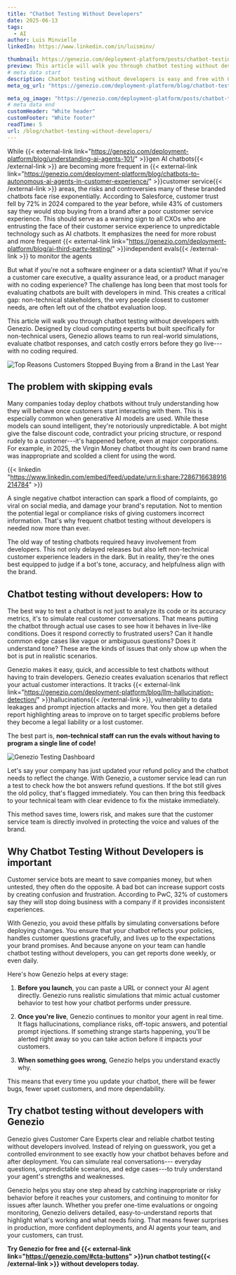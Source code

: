 ```yaml
---
title: "Chatbot Testing Without Developers"
date: 2025-06-13
tags:
  - AI
author: Luis Minvielle
linkedIn: https://www.linkedin.com/in/luisminv/

thumbnail: https://genezio.com/deployment-platform/posts/chatbot-testing-without-developers.webp
preview: This article will walk you through chatbot testing without developers with Genezio. Designed by cloud computing experts but built specifically for non-technical users.
# meta data start
description: Chatbot testing without developers is easy and free with Genezio’s simulation based evals.
meta_og_url: "https://genezio.com/deployment-platform/blog/chatbot-testing-without-developers/"

meta_og_image: "https://genezio.com/deployment-platform/posts/chatbot-testing-without-developers.webp"
# meta data end
customHeader: "White header"
customFooter: "White footer"
readTime: 5
url: /blog/chatbot-testing-without-developers/
---
```


While {{< external-link link="https://genezio.com/deployment-platform/blog/understanding-ai-agents-101/" >}}gen AI chatbots{{< /external-link >}} are becoming more frequent in {{< external-link link="https://genezio.com/deployment-platform/blog/chatbots-to-autonomous-ai-agents-in-customer-experience/" >}}customer service{{< /external-link >}} areas, the risks and controversies many of these branded chatbots face rise exponentially. According to Salesforce, customer trust fell by 72% in 2024 compared to the year before, while 43% of customers say they would stop buying from a brand after a poor customer service experience. This should serve as a warning sign to all CXOs who are entrusting the face of their customer service experience to unpredictable technology such as AI chatbots. It emphasizes the need for more robust and more frequent {{< external-link link="https://genezio.com/deployment-platform/blog/ai-third-party-testing/" >}}independent evals{{< /external-link >}} to monitor the agents

But what if you're not a software engineer or a data scientist? What if you're a customer care executive, a quality assurance lead, or a product manager with no coding experience? The challenge has long been that most tools for evaluating chatbots are built with developers in mind. This creates a critical gap: non-technical stakeholders, the very people closest to customer needs, are often left out of the chatbot evaluation loop.

This article will walk you through chatbot testing without developers with Genezio. Designed by cloud computing experts but built specifically for non-technical users, Genezio allows teams to run real-world simulations, evaluate chatbot responses, and catch costly errors before they go live---with no coding required.

![Top Reasons Customers Stopped Buying from a Brand in the Last Year](https://genezio.com/deployment-platform/posts/salesforce-survey-top-reasons-customers-stopped-buying-from-a-brand-in-the-last-year.webp)

## The problem with skipping evals

Many companies today deploy chatbots without truly understanding how they will behave once customers start interacting with them. This is especially common when generative AI models are used. While these models can sound intelligent, they're notoriously unpredictable. A bot might give the false discount code, contradict your pricing structure, or respond rudely to a customer---it's happened before, even at major corporations. For example, in 2025, the Virgin Money chatbot thought its own brand name was inappropriate and scolded a client for using the word.

{{< linkedin "https://www.linkedin.com/embed/feed/update/urn:li:share:7286716638916214784" >}}

A single negative chatbot interaction can spark a flood of complaints, go viral on social media, and damage your brand's reputation. Not to mention the potential legal or compliance risks of giving customers incorrect information. That's why frequent chatbot testing without developers is needed now more than ever.

The old way of testing chatbots required heavy involvement from developers. This not only delayed releases but also left non-technical customer experience leaders in the dark. But in reality, they're the ones best equipped to judge if a bot's tone, accuracy, and helpfulness align with the brand.

## Chatbot testing without developers: How to

The best way to test a chatbot is not just to analyze its code or its accuracy metrics, it's to simulate real customer conversations. That means putting the chatbot through actual use cases to see how it behaves in live-like conditions. Does it respond correctly to frustrated users? Can it handle common edge cases like vague or ambiguous questions? Does it understand tone? These are the kinds of issues that only show up when the bot is put in realistic scenarios.

Genezio makes it easy, quick, and accessible to test chatbots without having to train developers. Genezio creates evaluation scenarios that reflect your actual customer interactions. It tracks {{< external-link link="https://genezio.com/deployment-platform/blog/llm-hallucination-detection/" >}}hallucinations{{< /external-link >}}, vulnerability to data leakages and prompt injection attacks and more. You then get a detailed report highlighting areas to improve on to target specific problems before they become a legal liability or a lost customer.

The best part is, **non-technical staff can run the evals without having to program a single line of code!**

![Genezio Testing Dashboard](https://assets.polymet.ai/glamorous-emerald-618258)

Let's say your company has just updated your refund policy and the chatbot needs to reflect the change. With Genezio, a customer service lead can run a test to check how the bot answers refund questions. If the bot still gives the old policy, that's flagged immediately. You can then bring this feedback to your technical team with clear evidence to fix the mistake immediately.

This method saves time, lowers risk, and makes sure that the customer service team is directly involved in protecting the voice and values of the brand.

## Why Chatbot Testing Without Developers is important

Customer service bots are meant to save companies money, but when untested, they often do the opposite. A bad bot can increase support costs by creating confusion and frustration. According to PwC, 32% of customers say they will stop doing business with a company if it provides inconsistent experiences.

With Genezio, you avoid these pitfalls by simulating conversations before deploying changes. You ensure that your chatbot reflects your policies, handles customer questions gracefully, and lives up to the expectations your brand promises. And because anyone on your team can handle chatbot testing without developers, you can get reports done weekly, or even daily.

Here's how Genezio helps at every stage:

1. **Before you launch**, you can paste a URL or connect your AI agent directly. Genezio runs realistic simulations that mimic actual customer behavior to test how your chatbot performs under pressure.

2. **Once you're live**, Genezio continues to monitor your agent in real time. It flags hallucinations, compliance risks, off-topic answers, and potential prompt injections. If something strange starts happening, you'll be alerted right away so you can take action before it impacts your customers.

3. **When something goes wrong**, Genezio helps you understand exactly why.

This means that every time you update your chatbot, there will be fewer bugs, fewer upset customers, and more dependability.

## Try chatbot testing without developers with Genezio

Genezio gives Customer Care Experts clear and reliable chatbot testing without developers involved. Instead of relying on guesswork, you get a controlled environment to see exactly how your chatbot behaves before and after deployment. You can simulate real conversations--- everyday questions, unpredictable scenarios, and edge cases---to truly understand your agent's strengths and weaknesses.

Genezio helps you stay one step ahead by catching inappropriate or risky behavior before it reaches your customers, and continuing to monitor for issues after launch. Whether you prefer one-time evaluations or ongoing monitoring, Genezio delivers detailed, easy-to-understand reports that highlight what's working and what needs fixing. That means fewer surprises in production, more confident deployments, and AI agents your team, and your customers, can trust.

**Try Genezio for free and {{< external-link link="https://genezio.com/#cta-buttons" >}}run chatbot testing{{< /external-link >}} without developers today.**
